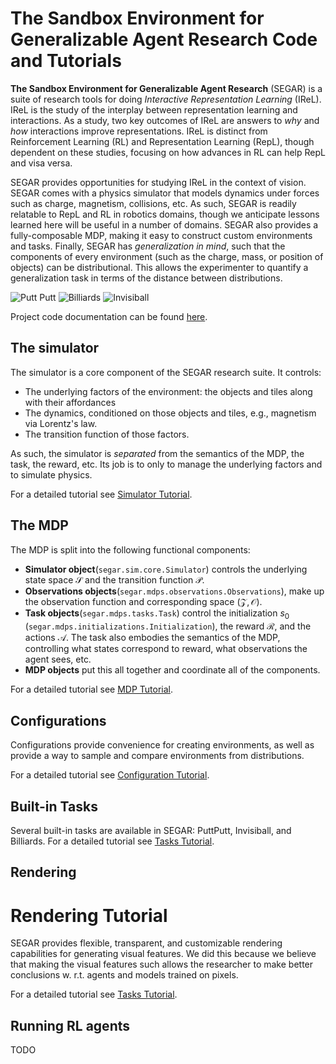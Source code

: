 # The Sandbox Environment for Generalizable Agent Research Code and Tutorials

**The Sandbox Environment for Generalizable Agent Research** (SEGAR) is a suite of research tools for doing *Interactive 
Representation Learning* (IReL). IReL is the study of the interplay between 
representation learning and interactions. As a study, two key outcomes of 
IReL are answers to *why* and *how* interactions improve representations. 
IReL is distinct from Reinforcement Learning (RL) and Representation 
Learning (RepL), though dependent on these studies, focusing on how 
advances in RL can help RepL and visa versa. 

SEGAR provides opportunities for studying IReL in the context of vision.
SEGAR comes with a physics simulator that models dynamics under forces such 
as charge, magnetism, collisions, etc.
As such, SEGAR is readily relatable to RepL and RL in robotics domains, 
though we anticipate lessons learned here will be useful in a number of 
domains.
SEGAR also provides a fully-composable MDP, making it easy to construct 
custom environments and tasks.
Finally, SEGAR has *generalization in mind*, such that the components of 
every environment (such as the charge, mass, or position of objects) can be 
distributional. 
This allows the experimenter to quantify a generalization task in terms of 
the distance between distributions.

![Putt Putt](assets/examples/puttputt_example.gif)
![Billiards](assets/examples/billiards_example.gif)
![Invisiball](assets/examples/invisiball_example.gif)

Project code documentation can be found [here](https://animated-train-17411965.pages.github.io/).

## The simulator

The simulator is a core component of the SEGAR research suite.
It controls:
* The underlying factors of the environment: the objects and tiles along
with their affordances
* The dynamics, conditioned on those objects and tiles, e.g., magnetism via
Lorentz's law.
* The transition function of those factors.

As such, the simulator is *separated* from the semantics of the MDP, the
task, the reward, etc. Its job is to only to manage the underlying factors
and to simulate physics.

For a detailed tutorial see [Simulator Tutorial](https://github.com/microsoft/roboputtputt/tree/main/segar/sim).

## The MDP

The MDP is split into the following functional components:

* __Simulator object__(`segar.sim.core.Simulator`) controls the underlying
state space $\mathcal{S}$ and the transition function $\mathcal{P}$.
* __Observations objects__(`segar.mdps.observations.Observations`), make up
the observation function and corresponding space $(\mathcal{Z}, \mathcal{O})$.
* __Task objects__(`segar.mdps.tasks.Task`) control the initialization $s_0$
(`segar.mdps.initializations.Initialization`), the reward $\mathcal{R}$, and
the actions $\mathcal{A}$. The task also embodies the semantics of the MDP,
controlling what states correspond to reward, what observations the agent
sees, etc.
* __MDP objects__ put this all together and coordinate all of the components.

For a detailed tutorial see [MDP Tutorial](https://github.com/microsoft/roboputtputt/tree/main/segar/mdps).

## Configurations
Configurations provide convenience for  creating environments, as well as 
provide a way to sample and compare environments from distributions.

For a detailed tutorial see [Configuration Tutorial](https://github.com/microsoft/roboputtputt/tree/main/segar/config).

## Built-in Tasks
Several built-in tasks are available in SEGAR: PuttPutt, Invisiball, and 
Billiards.
For a detailed tutorial see [Tasks Tutorial](https://github.com/microsoft/roboputtputt/tree/main/segar/tasks).

## Rendering
# Rendering Tutorial

SEGAR provides flexible, transparent, and customizable rendering capabilities 
for generating visual features. We did this because we believe that making 
the visual features such allows the researcher to make better conclusions w.
r.t. agents and models trained on pixels.

For a detailed tutorial see [Tasks Tutorial](https://github.com/microsoft/roboputtputt/tree/main/segar/rendering).

## Running RL agents
TODO
